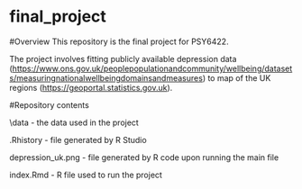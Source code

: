 # final_project

#Overview
This repository is the final project for PSY6422. 

The project involves fitting publicly available depression data (https://www.ons.gov.uk/peoplepopulationandcommunity/wellbeing/datasets/measuringnationalwellbeingdomainsandmeasures) to map of the UK regions (https://geoportal.statistics.gov.uk). 

#Repository contents

\data - the data used in the project

.Rhistory - file generated by R Studio

depression_uk.png - file generated by R code upon running the main file

index.Rmd - R file used to run the project
